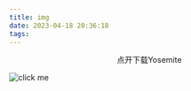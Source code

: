```yaml
---
title: img
date: 2023-04-18 20:36:18
tags:
---
```

<div align="center"> 点开下载Yosemite </div>

<!--more-->

![click me](/img/yosemite.jpg)
